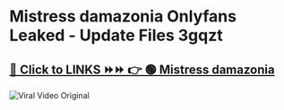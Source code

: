 
 # Mistress damazonia Onlyfans Leaked - Update Files 3gqzt

## <h2><a href="https://clipsfans.com/Mistress_damazonia&ref=git">🔗 Click to LINKS ⏩⏩ 👉 🟢 Mistress damazonia </a></h2>

<a href="https://clipsfans.com/Mistress_damazonia&ref=git" rel="nofollow" data-target="animated-image.originalLink"><img src="https://i.ibb.co.com/xMMVF88/686577567.gif" alt="Viral Video Original" style="max-width: 100%; display: inline-block;" data-target="animated-image.originalImage"></a>

